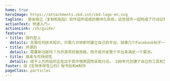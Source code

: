 ```yaml
---
home: true
heroImage: https://attachments.cbd.int/cbd-logo-en.svg
tagline:  是由独立（复制和粘贴）软件组件组成的模块化系统，这些组件一起构成了行动议程网络。与嵌入式YouTube视频安装方式相同。行动平台可用于为您的计划，组织或组织的环境事业获取，过滤和展示行动。
actionText: 快速入门→
actionLink: /zh/guide/
features:
- title: 简约至上
  details: 无需任何技术知识，只需几分钟即可建立自己的平台。就像几个Facebook帖子一样容易。
- title: 开源的
  details: 需要新功能吗？为开源项目做贡献，而不是开发整个平台来满足一个需求。
- title: 效率与可持续性
  details: 成千上万的组织正在出于其环境原因而采取行动。 100年代创建了自己的工具和显示。让我们利用相同的工具节省资源并减少浪费。
footer: 由《生物多样性公约》秘书处和❤️制作
pageClass: particles
---
```

<Particles/>